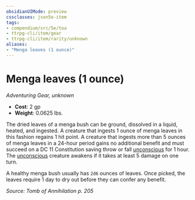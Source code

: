 ```yaml
---
obsidianUIMode: preview
cssclasses: json5e-item
tags:
- compendium/src/5e/toa
- ttrpg-cli/item/gear
- ttrpg-cli/item/rarity/unknown
aliases: 
- "Menga leaves (1 ounce)"
---
```

# Menga leaves (1 ounce)
*Adventuring Gear, unknown*  

- **Cost**: 2 gp
- **Weight**: 0.0625 lbs.

The dried leaves of a menga bush can be ground, dissolved in a liquid, heated, and ingested. A creature that ingests 1 ounce of menga leaves in this fashion regains 1 hit point. A creature that ingests more than 5 ounces of menga leaves in a 24-hour period gains no additional benefit and must succeed on a DC 11 Constitution saving throw or fall [unconscious](/3-Mechanics/CLI/rules/conditions.md#unconscious) for 1 hour. The [unconscious](/3-Mechanics/CLI/rules/conditions.md#unconscious) creature awakens if it takes at least 5 damage on one turn.

A healthy menga bush usually has `2d6` ounces of leaves. Once picked, the leaves require 1 day to dry out before they can confer any benefit.

*Source: Tomb of Annihilation p. 205*